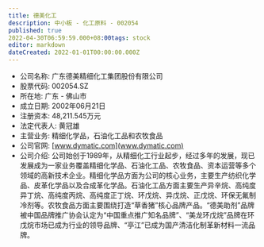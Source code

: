 ```yaml
---
title: 德美化工
description: 中小板 - 化工原料 - 002054
published: true
2022-04-30T06:59:59.000+08:00tags: stock
editor: markdown
dateCreated: 2022-01-01T00:00:00.000Z
---
```


- 公司名称: 广东德美精细化工集团股份有限公司
- 股票代码: 002054.SZ
- 所在地: 广东 - 佛山市
- 成立日期: 2002年06月21日
- 注册资本: 48,211.545万元
- 法定代表人: 黄冠雄
- 主营业务: 精细化学品，石油化工品和农牧食品
- 公司官网: [www.dymatic.com](www.dymatic.com)
- 公司介绍: 公司始创于1989年，从精细化工行业起步，经过多年的发展，现已发展成为一家业务覆盖精细化学品、石油化工品、农牧食品、资本运营等多个领域的高新技术企业。精细化学品方面为公司的核心业务，主要生产纺织化学品、皮革化学品以及合成革化学品。石油化工品方面主要生产异辛烷、高纯度异丁烷、高纯度丙烷、高纯度正丁烷、环戊烷、异戊烷、正戊烷、环保无氟制冷剂等。农牧食品方面主要围绕打造“草香猪”核心品牌产品。“德美助剂”品牌被中国品牌推广协会认定为“中国重点推广知名品牌”、“美龙环戊烷”品牌在环戊烷市场已成为行业的领导品牌、“亭江”已成为国产清洁化制革新材料一流品牌。


